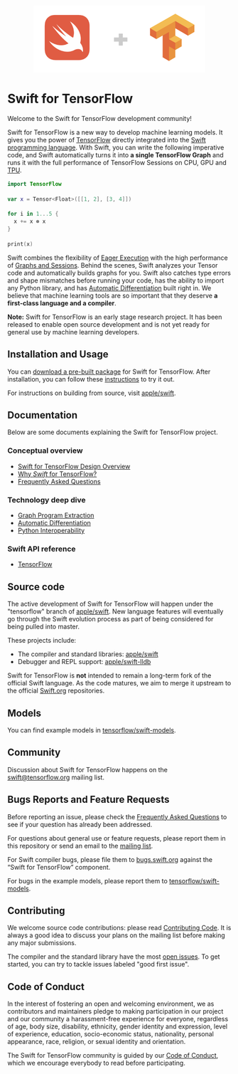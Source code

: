 <p align="center">
  <img src="images/logo.png">
</p>

# Swift for TensorFlow

Welcome to the Swift for TensorFlow development community!

Swift for TensorFlow is a new way to develop machine learning models. It
gives you the power of
[TensorFlow](https://www.tensorflow.org) directly integrated into the
[Swift programming language](https://swift.org/about).
With Swift, you can write the following imperative code, and Swift 
automatically turns it into **a single TensorFlow Graph** and runs it 
with the full performance of TensorFlow Sessions on CPU, GPU and 
[TPU](https://cloud.google.com/tpu).

```swift
import TensorFlow

var x = Tensor<Float>([[1, 2], [3, 4]])

for i in 1...5 {
  x += x ⊗ x
}

print(x)
```

Swift combines the flexibility of 
[Eager Execution](https://www.tensorflow.org/programmers_guide/eager) with the 
high performance of [Graphs and Sessions](https://www.tensorflow.org/programmers_guide/graphs). 
Behind the scenes, Swift analyzes your Tensor code and automatically builds 
graphs for you. Swift also catches type errors and shape mismatches before running 
your code, has the ability to import any Python library, and has
[Automatic Differentiation](https://en.wikipedia.org/wiki/Automatic_differentiation)
built right in. We believe that machine learning tools are so important that they
deserve **a first-class language and a compiler**.

**Note:** Swift for TensorFlow is an early stage research project. It has been
released to enable open source development and is not yet ready for general use
by machine learning developers.

## Installation and Usage

You can [download a pre-built package](Installation.md) for Swift for TensorFlow. 
After installation, you can follow these [instructions](Usage.md) to try it out.

For instructions on building from source, visit
[apple/swift](https://github.com/apple/swift/tree/tensorflow).

## Documentation

Below are some documents explaining the Swift for TensorFlow project.

### Conceptual overview

- [Swift for TensorFlow Design Overview](docs/DesignOverview.md)
- [Why *Swift* for TensorFlow?](docs/WhySwiftForTensorFlow.md)
- [Frequently Asked Questions](FAQ.md)

### Technology deep dive

- [Graph Program Extraction](docs/GraphProgramExtraction.md)
- [Automatic Differentiation](docs/AutomaticDifferentiation.md)
- [Python Interoperability](docs/PythonInteroperability.md)

### Swift API reference

- [TensorFlow](https://www.tensorflow.org/api_docs/swift/Structs/Tensor)

## Source code

The active development of Swift for TensorFlow will happen under the 
"tensorflow" branch of
[apple/swift](https://github.com/apple/swift/tree/tensorflow).
New language features will eventually go through the Swift evolution process
as part of being considered for being pulled into master.

These projects include:

- The compiler and standard libraries: [apple/swift](http://github.com/apple/swift/tree/tensorflow)
- Debugger and REPL support: [apple/swift-lldb](http://github.com/apple/swift-lldb/tree/tensorflow)

Swift for TensorFlow is **not** intended to remain a long-term fork of the official 
Swift language. As the code matures, we aim to merge it upstream to the official
[Swift.org](https://swift.org) repositories.

## Models

You can find example models in
[tensorflow/swift-models](https://github.com/tensorflow/swift-models).

## Community

Discussion about Swift for TensorFlow happens on the
[swift@tensorflow.org](https://groups.google.com/a/tensorflow.org/d/forum/swift)
mailing list.

## Bugs Reports and Feature Requests

Before reporting an issue, please check the [Frequently Asked Questions](FAQ.md) to see if your question has already been addressed.

For questions about general use or feature requests, please report them in this repository or send an email to the [mailing list](mailto:swift@tensorflow.org).

For Swift compiler bugs, please file them to [bugs.swift.org](https://bugs.swift.org) against the “Swift for TensorFlow” component.

For bugs in the example models, please report them to [tensorflow/swift-models](https://github.com/tensorflow/swift-models/issues).

## Contributing

We welcome source code contributions: please read 
[Contributing Code](https://swift.org/contributing/#contributing-code).
It is always a good idea to discuss your plans on the mailing list
before making any major submissions.

The compiler and the standard library have the most [open issues](https://github.com/google/swift/issues).
To get started, you can try to tackle issues labeled "good first issue".

## Code of Conduct

In the interest of fostering an open and welcoming environment, we as
contributors and maintainers pledge to making participation in our project and
our community a harassment-free experience for everyone, regardless of age, body
size, disability, ethnicity, gender identity and expression, level of
experience, education, socio-economic status, nationality, personal appearance,
race, religion, or sexual identity and orientation.

The Swift for TensorFlow community is guided by our [Code of
Conduct](CODE_OF_CONDUCT.md), which we encourage everybody to read before
participating.

